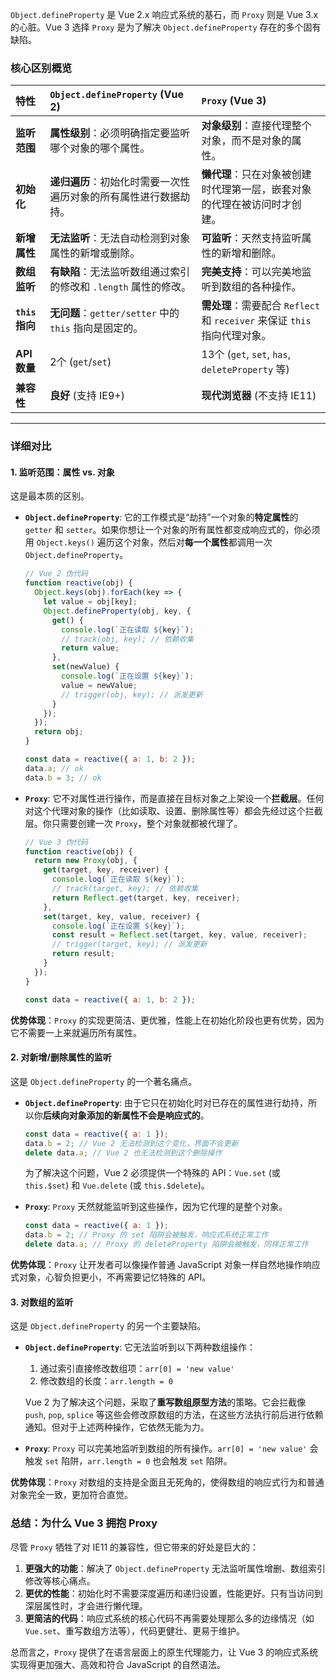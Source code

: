 `Object.defineProperty` 是 Vue 2.x 响应式系统的基石，而 `Proxy` 则是 Vue 3.x 的心脏。Vue 3 选择 `Proxy` 是为了解决 `Object.defineProperty` 存在的多个固有缺陷。

### 核心区别概览

| 特性 | `Object.defineProperty` (Vue 2) | `Proxy` (Vue 3) |
| :--- | :--- | :--- |
| **监听范围** | **属性级别**：必须明确指定要监听哪个对象的哪个属性。 | **对象级别**：直接代理整个对象，而不是对象的属性。 |
| **初始化** | **递归遍历**：初始化时需要一次性遍历对象的所有属性进行数据劫持。 | **懒代理**：只在对象被创建时代理第一层，嵌套对象的代理在被访问时才创建。 |
| **新增属性** | **无法监听**：无法自动检测到对象属性的新增或删除。 | **可监听**：天然支持监听属性的新增和删除。 |
| **数组监听** | **有缺陷**：无法监听数组通过索引的修改和 `.length` 属性的修改。 | **完美支持**：可以完美地监听到数组的各种操作。 |
| **`this` 指向** | **无问题**：`getter/setter` 中的 `this` 指向是固定的。 | **需处理**：需要配合 `Reflect` 和 `receiver` 来保证 `this` 指向代理对象。 |
| **API 数量** | 2个 (`get`/`set`) | 13个 (`get`, `set`, `has`, `deleteProperty` 等) |
| **兼容性** | **良好** (支持 IE9+) | **现代浏览器** (不支持 IE11) |

---

### 详细对比

#### 1. 监听范围：属性 vs. 对象

这是最本质的区别。

-   **`Object.defineProperty`**: 它的工作模式是“劫持”一个对象的**特定属性**的 `getter` 和 `setter`。如果你想让一个对象的所有属性都变成响应式的，你必须用 `Object.keys()` 遍历这个对象，然后对**每一个属性**都调用一次 `Object.defineProperty`。

    ```javascript
    // Vue 2 伪代码
    function reactive(obj) {
      Object.keys(obj).forEach(key => {
        let value = obj[key];
        Object.defineProperty(obj, key, {
          get() {
            console.log(`正在读取 ${key}`);
            // track(obj, key); // 依赖收集
            return value;
          },
          set(newValue) {
            console.log(`正在设置 ${key}`);
            value = newValue;
            // trigger(obj, key); // 派发更新
          }
        });
      });
      return obj;
    }

    const data = reactive({ a: 1, b: 2 });
    data.a; // ok
    data.b = 3; // ok
    ```

-   **`Proxy`**: 它不对属性进行操作，而是直接在目标对象之上架设一个**拦截层**。任何对这个代理对象的操作（比如读取、设置、删除属性等）都会先经过这个拦截层。你只需要创建一次 `Proxy`，整个对象就都被代理了。

    ```javascript
    // Vue 3 伪代码
    function reactive(obj) {
      return new Proxy(obj, {
        get(target, key, receiver) {
          console.log(`正在读取 ${key}`);
          // track(target, key); // 依赖收集
          return Reflect.get(target, key, receiver);
        },
        set(target, key, value, receiver) {
          console.log(`正在设置 ${key}`);
          const result = Reflect.set(target, key, value, receiver);
          // trigger(target, key); // 派发更新
          return result;
        }
      });
    }

    const data = reactive({ a: 1, b: 2 });
    ```

**优势体现**：`Proxy` 的实现更简洁、更优雅，性能上在初始化阶段也更有优势，因为它不需要一上来就遍历所有属性。

#### 2. 对新增/删除属性的监听

这是 `Object.defineProperty` 的一个著名痛点。

-   **`Object.defineProperty`**: 由于它只在初始化时对已存在的属性进行劫持，所以你**后续向对象添加的新属性不会是响应式的**。

    ```javascript
    const data = reactive({ a: 1 });
    data.b = 2; // Vue 2 无法检测到这个变化，界面不会更新
    delete data.a; // Vue 2 也无法检测到这个删除操作
    ```

    为了解决这个问题，Vue 2 必须提供一个特殊的 API：`Vue.set` (或 `this.$set`) 和 `Vue.delete` (或 `this.$delete`)。

-   **`Proxy`**: `Proxy` 天然就能监听到这些操作，因为它代理的是整个对象。

    ```javascript
    const data = reactive({ a: 1 });
    data.b = 2; // Proxy 的 set 陷阱会被触发，响应式系统正常工作
    delete data.a; // Proxy 的 deleteProperty 陷阱会被触发，同样正常工作
    ```

**优势体现**：`Proxy` 让开发者可以像操作普通 JavaScript 对象一样自然地操作响应式对象，心智负担更小，不再需要记忆特殊的 API。

#### 3. 对数组的监听

这是 `Object.defineProperty` 的另一个主要缺陷。

-   **`Object.defineProperty`**: 它无法监听到以下两种数组操作：
    1.  通过索引直接修改数组项：`arr[0] = 'new value'`
    2.  修改数组的长度：`arr.length = 0`

    Vue 2 为了解决这个问题，采取了**重写数组原型方法**的策略。它会拦截像 `push`, `pop`, `splice` 等这些会修改原数组的方法，在这些方法执行前后进行依赖通知。但对于上述两种操作，它依然无能为力。

-   **`Proxy`**: `Proxy` 可以完美地监听到数组的所有操作。`arr[0] = 'new value'` 会触发 `set` 陷阱，`arr.length = 0` 也会触发 `set` 陷阱。

**优势体现**：`Proxy` 对数组的支持是全面且无死角的，使得数组的响应式行为和普通对象完全一致，更加符合直觉。

### 总结：为什么 Vue 3 拥抱 Proxy

尽管 `Proxy` 牺牲了对 IE11 的兼容性，但它带来的好处是巨大的：

1.  **更强大的功能**：解决了 `Object.defineProperty` 无法监听属性增删、数组索引修改等核心痛点。
2.  **更优的性能**：初始化时不需要深度遍历和递归设置，性能更好。只有当访问到深层属性时，才会进行懒代理。
3.  **更简洁的代码**：响应式系统的核心代码不再需要处理那么多的边缘情况（如 `Vue.set`、重写数组方法等），代码更健壮、更易于维护。

总而言之，`Proxy` 提供了在语言层面上的原生代理能力，让 Vue 3 的响应式系统实现得更加强大、高效和符合 JavaScript 的自然语法。